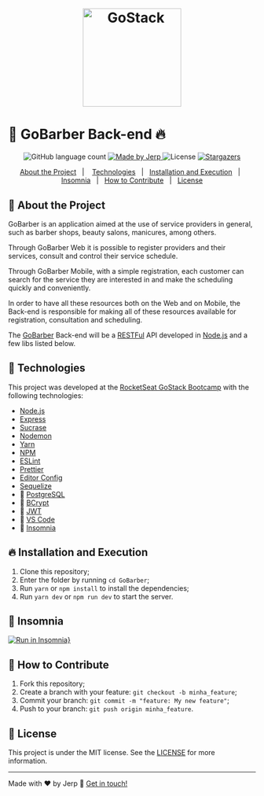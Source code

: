 <h1 align="center">
    <img alt="GoStack" src="https://rocketseat-cdn.s3-sa-east-1.amazonaws.com/bootcamp-header.png" width="200px" />
</h1>


# :rocket: GoBarber Back-end :fire:


<p align="center">
  <img alt="GitHub language count" src="https://img.shields.io/github/languages/count/jerp86/GoBarber?color=%2304D361">

  <a href="https://www.linkedin.com/in/jerp/">
    <img alt="Made by Jerp" src="https://img.shields.io/badge/made%20by-Jerp-%2304D361">
  </a>

  <img alt="License" src="https://img.shields.io/badge/license-MIT-%2304D361">

  <a href="https://github.com/jerp86/GoBarber/stargazers">
    <img alt="Stargazers" src="https://img.shields.io/github/stars/jerp86/GoBarber?style=social">
  </a>
</p>

<p align="center">
  <a href="#rocket-about-the-project">About the Project</a>&nbsp;&nbsp;&nbsp;|&nbsp;&nbsp;&nbsp;
  <a href="#rocket-technologies">Technologies</a>&nbsp;&nbsp;&nbsp;|&nbsp;&nbsp;
  <a href="#fire-installation-and-execution">Installation and Execution</a>&nbsp;&nbsp;&nbsp;|&nbsp;&nbsp;
  <a href="#dart-insomnia">Insomnia</a>&nbsp;&nbsp;&nbsp;|&nbsp;&nbsp;
  <a href="#thinking-how-to-contribute">How to Contribute</a>&nbsp;&nbsp;&nbsp;|&nbsp;&nbsp;
  <a href="#memo-license">License</a>
</p>

## :rocket: About the Project

GoBarber is an application aimed at the use of service providers in general, such as barber shops, beauty salons, manicures, among others.

Through GoBarber Web it is possible to register providers and their services, consult and control their service schedule.

Through GoBarber Mobile, with a simple registration, each customer can search for the service they are interested in and make the scheduling quickly and conveniently.

In order to have all these resources both on the Web and on Mobile, the Back-end is responsible for making all of these resources available for registration, consultation and scheduling.

The [GoBarber] Back-end will be a [RESTFul][rest] API developed in [Node.js][nodejs] and a few libs listed below.

## :rocket: Technologies

This project was developed at the [RocketSeat GoStack Bootcamp](https://rocketseat.com.br/bootcamp) with the following technologies:

- [Node.js][nodejs]
- [Express]
- [Sucrase]
- [Nodemon]
- [Yarn]
- [NPM]
- [ESLint]
- [Prettier]
- [Editor Config][vceditconfig]
- [Sequelize]
- :elephant: [PostgreSQL]
- :closed_lock_with_key: [BCrypt]
- :key: [JWT]
- :card_index: [VS Code][vc]
- :dart: [Insomnia]

## :fire: Installation and Execution

1. Clone this repository;
2. Enter the folder by running `cd GoBarber`;
3. Run `yarn` or `npm install` to install the dependencies;
4. Run `yarn dev` or `npm run dev` to start the server.

## :dart: Insomnia
[![Run in Insomnia}](https://insomnia.rest/images/run.svg)](https://insomnia.rest/run/?label=Test%20API&uri=https%3A%2F%2Fraw.githubusercontent.com%2Fjerp86%2F2020_desafio01%2Fmaster%2FInsomnia.json)


## :thinking: How to Contribute

1. Fork this repository;
2. Create a branch with your feature: `git checkout -b minha_feature`;
3. Commit your branch: `git commit -m "feature: My new feature"`;
4. Push to your branch: `git push origin minha_feature`.

## :memo: License

This project is under the MIT license. See the [LICENSE](https://github.com/jerp86/GoBarber/blob/master/LICENSE) for more information.

---

Made with ♥ by Jerp :wave: [Get in touch!][jerp]

[nodejs]: https://nodejs.org/
[express]: https://expressjs.com/
[yarn]: https://yarnpkg.com/
[npm]: https://www.npmjs.com/
[vc]: https://code.visualstudio.com/
[vceditconfig]: https://marketplace.visualstudio.com/items?itemName=EditorConfig.EditorConfig
[jerp]: https://www.linkedin.com/in/jerp/
[CRUD]: https://pt.wikipedia.org/wiki/CRUD
[Middleware]: https://expressjs.com/pt-br/guide/writing-middleware.html
[insomnia]: https://insomnia.rest/
[sucrase]: https://sucrase.io/
[nodemon]: https://nodemon.io/
[sequelize]: https://sequelize.org/
[postgresql]: https://www.postgresql.org/
[bcrypt]: https://github.com/dcodeIO/bcrypt.js
[jwt]: https://jwt.io/
[mongo]: https://www.mongodb.com/
[redis]: https://redis.io/
[rest]: https://pt.wikipedia.org/wiki/REST
[GoBarber]: https://github.com/jerp86/GoBarber
[ESLint]: https://marketplace.visualstudio.com/items?itemName=dbaeumer.vscode-eslint
[Prettier]: https://marketplace.visualstudio.com/items?itemName=esbenp.prettier-vscode
